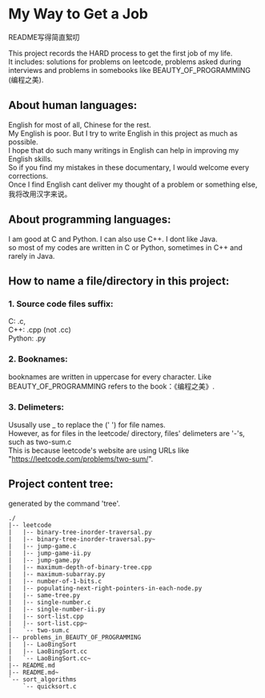 My Way to Get a Job
====================

README写得简直絮叨 <br>

This project records the HARD process to get the first job of my life.<br>
It includes: solutions for problems on leetcode, problems asked during interviews and problems in somebooks like BEAUTY_OF_PROGRAMMING (编程之美).<br>


About human languages:  
-----------------------------------------------------------

English for most of all, Chinese for the rest.<br>
My English is poor. But I try to write English in this project as much as possible.<br>
I hope that do such many writings in English can help in improving my English skills.<br>
So if you find my mistakes in these documentary, I would welcome every corrections.<br>
Once I find English cant deliver my thought of a problem or something else, 我将改用汉字来说。<br>

About programming languages:
-----------------------------

I am good at C and Python. I can also use C++. I dont like Java.                     <br>
so most of my codes are written in C or Python, sometimes in C++ and rarely in Java. <br>

How to name a file/directory in this project:
----------------------------------------------

### 1. Source code files suffix:
C:		.c, <br>
C++: 	.cpp (not .cc)<br>
Python:	.py<br>

### 2. Booknames:
booknames are written in uppercase for every character. Like BEAUTY_OF_PROGRAMMING refers to the book：《编程之美》.<br>

### 3. Delimeters:
Ususally use _ to replace the <SPACE> (' ') for file names.                                      <br>
However, as for files in the leetcode/ directory, files' delimeters are '-'s, such as two-sum.c  <br>
This is because leetcode's website are using URLs like "https://leetcode.com/problems/two-sum/". <br>



Project content tree:
--------------------------
generated by the command 'tree'.<br>

	./
	|-- leetcode
	|   |-- binary-tree-inorder-traversal.py
	|   |-- binary-tree-inorder-traversal.py~
	|   |-- jump-game.c
	|   |-- jump-game-ii.py
	|   |-- jump-game.py
	|   |-- maximum-depth-of-binary-tree.cpp
	|   |-- maximum-subarray.py
	|   |-- number-of-1-bits.c
	|   |-- populating-next-right-pointers-in-each-node.py
	|   |-- same-tree.py
	|   |-- single-number.c
	|   |-- single-number-ii.py
	|   |-- sort-list.cpp
	|   |-- sort-list.cpp~
	|   `-- two-sum.c
	|-- problems_in_BEAUTY_OF_PROGRAMMING
	|   |-- LaoBingSort
	|   |-- LaoBingSort.cc
	|   `-- LaoBingSort.cc~
	|-- README.md
	|-- README.md~
	`-- sort_algorithms
	    `-- quicksort.c

